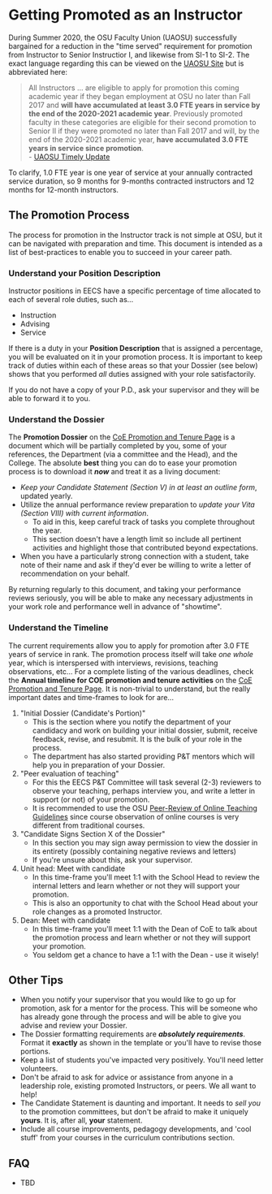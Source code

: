 # Getting Promoted as an Instructor

During Summer 2020, the OSU Faculty Union (UAOSU) successfully bargained for a reduction in the "time served" requirement for promotion from Instructor to Senior Instructior I, and likewise from SI-1 to SI-2. The exact language regarding this can be viewed on the [UAOSU Site](https://www.uaosu.org/contract/) but is abbreviated here:

> All Instructors ... are eligible to apply for promotion this coming academic year if they began employment at OSU no later than Fall 2017 and **will have accumulated at least 3.0 FTE years in service by the end of the 2020-2021 academic year**. Previously promoted faculty in these categories are eligible for their second promotion to Senior II if they were promoted no later than Fall 2017 and will, by the end of the 2020-2021 academic year, **have accumulated 3.0 FTE years in service since promotion**.  
            - [UAOSU Timely Update](https://www.uaosu.org/2020/08/13/timely-contract-highlights-for-fixed-term-faculty/)

To clarify, 1.0 FTE year is one year of service at your annually contracted service duration, so 9 months for 9-months contracted instructors and 12 months for 12-month instructors.

## The Promotion Process

The process for promotion in the Instructor track is not simple at OSU, but it can be navigated with preparation and time. This document is intended as a list of best-practices to enable you to succeed in your career path.

### Understand your Position Description

Instructor positions in EECS have a specific percentage of time allocated to each of several role duties, such as...

- Instruction
- Advising
- Service

If there is a duty in your **Position Description** that is assigned a percentage, you will be evaluated on it in your promotion process.  It is important to keep track of duties within each of these areas so that your Dossier (see below) shows that you performed _all_ duties assigned with your role satisfactorily.

If you do not have a copy of your P.D., ask your supervisor and they will be able to forward it to you.

### Understand the Dossier

The **Promotion Dossier** on the [CoE Promotion and Tenure Page](https://engineering.oregonstate.edu/promotion-tenure) is a document which will be partially completed by you, some of your references, the Department (via a committee and the Head), and the College.  The absolute **best** thing you can do to ease your promotion process is to download it _**now**_ and treat it as a living document:

- _Keep your Candidate Statement (Section V) in at least an outline form_, updated yearly.
- Utilize the annual performance review preparation to _update your Vita (Section VIII) with current information_.
  - To aid in this, keep careful track of tasks you complete throughout the year.
  - This section doesn't have a length limit so include all pertinent activities and highlight those that contributed beyond expectations.
- When you have a particularly strong connection with a student, take note of their name and ask if they'd ever be willing to write a letter of recommendation on your behalf.

By returning regularly to this document, and taking your performance reviews seriously, you will be able to make any necessary adjustments in your work role and performance well in advance of "showtime".

### Understand the Timeline

The current requirements allow you to apply for promotion after 3.0 FTE years of service in rank.  The promotion process itself will take _one whole_ year, which is interspersed with interviews, revisions, teaching observations, etc...  For a complete listing of the various deadlines, check the **Annual timeline for COE promotion and tenure activities** on the [CoE Promotion and Tenure Page](https://engineering.oregonstate.edu/promotion-tenure). It is non-trivial to understand, but the really important dates and time-frames to look for are...

1. "Initial Dossier (Candidate's Portion)"
    - This is the section where you notify the department of your candidacy and work on building your initial dossier, submit, receive feedback, revise, and resubmit. It is the bulk of your role in the process.
    - The department has also started providing P&T mentors which will help you in preparation of your Dossier.
2. "Peer evaluation of teaching"
    - For this the EECS P&T Committee will task several (2-3) reviewers to observe your teaching, perhaps interview you, and write a letter in support (or not) of your promotion.
    - It is recommended to use the OSU [Peer-Review of Online Teaching Guidelines](https://senate.oregonstate.edu/sites/senate.oregonstate.edu/files/peer_review_observation_formrev.pdf) since course observation of online courses is very different from traditional courses.
3. "Candidate Signs Section X of the Dossier"
    - In this section you may sign away permission to view the dossier in its entirety (possibly containing negative reviews and letters)
    - If you're unsure about this, ask your supervisor.
4. Unit head: Meet with candidate
    - In this time-frame you'll meet 1:1 with the School Head to review the internal letters and learn whether or not they will support your promotion.
    - This is also an opportunity to chat with the School Head about your role changes as a promoted Instructor.
5. Dean: Meet with candidate
    - In this time-frame you'll meet 1:1 with the Dean of CoE to talk about the promotion process and learn whether or not they will support your promotion.
    - You seldom get a chance to have a 1:1 with the Dean - use it wisely!

## Other Tips

- When you notify your supervisor that you would like to go up for promotion, ask for a mentor for the process. This will be someone who has already gone through the process and will be able to give you advise and review your Dossier.
- The Dossier formatting requirements are _**absolutely requirements**_. Format it **exactly** as shown in the template or you'll have to revise those portions.
- Keep a list of students you've impacted very positively. You'll need letter volunteers.
- Don't be afraid to ask for advice or assistance from anyone in a leadership role, existing promoted Instructors, or peers. We all want to help!
- The Candidate Statement is daunting and important. It needs to _sell you_ to the promotion committees, but don't be afraid to make it uniquely **yours**. It is, after all, **your** statement.
- Include all course improvements, pedagogy developments, and 'cool stuff' from your courses in the curriculum contributions section.

## FAQ

- TBD